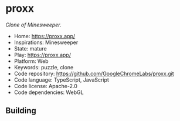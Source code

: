 # proxx

_Clone of Minesweeper._

- Home: https://proxx.app/
- Inspirations: Minesweeper
- State: mature
- Play: https://proxx.app/
- Platform: Web
- Keywords: puzzle, clone
- Code repository: https://github.com/GoogleChromeLabs/proxx.git
- Code language: TypeScript, JavaScript
- Code license: Apache-2.0
- Code dependencies: WebGL

## Building
